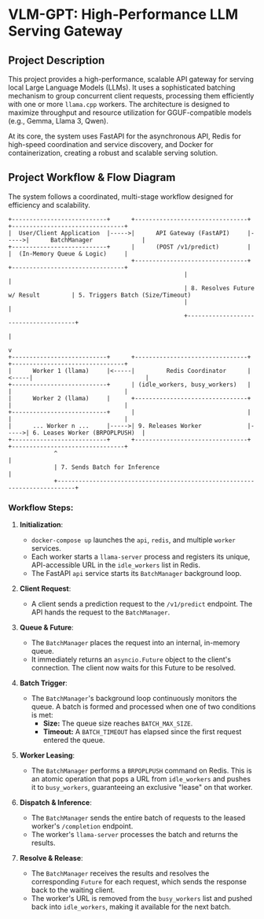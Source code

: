 # VLM-GPT: High-Performance LLM Serving Gateway

## Project Description
This project provides a high-performance, scalable API gateway for serving local Large Language Models (LLMs). It uses a sophisticated batching mechanism to group concurrent client requests, processing them efficiently with one or more `llama.cpp` workers. The architecture is designed to maximize throughput and resource utilization for GGUF-compatible models (e.g., Gemma, Llama 3, Qwen).

At its core, the system uses FastAPI for the asynchronous API, Redis for high-speed coordination and service discovery, and Docker for containerization, creating a robust and scalable serving solution.

## Project Workflow & Flow Diagram

The system follows a coordinated, multi-stage workflow designed for efficiency and scalability.

```
+---------------------------+      +--------------------------------+      +--------------------------------+
|  User/Client Application  |----->|      API Gateway (FastAPI)     |----->|      BatchManager              |
+---------------------------+      |      (POST /v1/predict)        |      |  (In-Memory Queue & Logic)     |
                                   +--------------------------------+      +--------------------------------+
                                                  |                                      |
                                                  | 8. Resolves Future w/ Result         | 5. Triggers Batch (Size/Timeout)
                                                  |                                      |
                                                  +--------------------------------------+
                                                                                         |
                                                                                         v
+---------------------------+      +--------------------------------+      +--------------------------------+
|      Worker 1 (llama)     |<-----|         Redis Coordinator      |<-----|                                |
+---------------------------+      | (idle_workers, busy_workers)   |      |                                |
|      Worker 2 (llama)     |      +--------------------------------+      |                                |
+---------------------------+      |                                |      |                                |
|      ... Worker n ...     |----->| 9. Releases Worker             |----->| 6. Leases Worker (BRPOPLPUSH)  |
+---------------------------+      +--------------------------------+      +--------------------------------+
             ^                                                                           |
             | 7. Sends Batch for Inference                                              |
             +---------------------------------------------------------------------------+

```

### Workflow Steps:

1.  **Initialization**:
    *   `docker-compose up` launches the `api`, `redis`, and multiple `worker` services.
    *   Each worker starts a `llama-server` process and registers its unique, API-accessible URL in the `idle_workers` list in Redis.
    *   The FastAPI `api` service starts its `BatchManager` background loop.

2.  **Client Request**:
    *   A client sends a prediction request to the `/v1/predict` endpoint. The API hands the request to the `BatchManager`.

3.  **Queue & Future**:
    *   The `BatchManager` places the request into an internal, in-memory queue.
    *   It immediately returns an `asyncio.Future` object to the client's connection. The client now waits for this Future to be resolved.

4.  **Batch Trigger**:
    *   The `BatchManager`'s background loop continuously monitors the queue. A batch is formed and processed when one of two conditions is met:
        *   **Size:** The queue size reaches `BATCH_MAX_SIZE`.
        *   **Timeout:** A `BATCH_TIMEOUT` has elapsed since the first request entered the queue.

5.  **Worker Leasing**:
    *   The `BatchManager` performs a `BRPOPLPUSH` command on Redis. This is an atomic operation that pops a URL from `idle_workers` and pushes it to `busy_workers`, guaranteeing an exclusive "lease" on that worker.

6.  **Dispatch & Inference**:
    *   The `BatchManager` sends the entire batch of requests to the leased worker's `/completion` endpoint.
    *   The worker's `llama-server` processes the batch and returns the results.

7.  **Resolve & Release**:
    *   The `BatchManager` receives the results and resolves the corresponding `Future` for each request, which sends the response back to the waiting client.
    *   The worker's URL is removed from the `busy_workers` list and pushed back into `idle_workers`, making it available for the next batch.